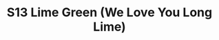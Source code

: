 ---
title: S13 Lime Green (We Love You Long Lime)
permalink: "/teams/s13-lime"
members:
- Donald Mitchell - Captain
- Marvin Washington - QB
- Alexander Anzures
- Nicholas Bonard
- Josh Grossman
- Drew Halunen
- Nikki Kasparek
- Scott Kelly
- Amanda Livingstone
- Alex Mendoza
- Michael Peters
- Joshua Richards
- Charles Tolliver
teamid: 4818
name: S13 Lime Green
color: We Love You Long Lime
division: ''
---